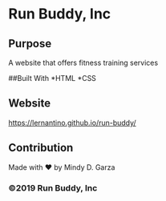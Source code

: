 # Run Buddy, Inc

## Purpose
A website that offers fitness training services

##Built With
*HTML
*CSS

## Website
https://lernantino.github.io/run-buddy/

## Contribution
Made with ❤️ by Mindy D. Garza

### ©️2019 Run Buddy, Inc
